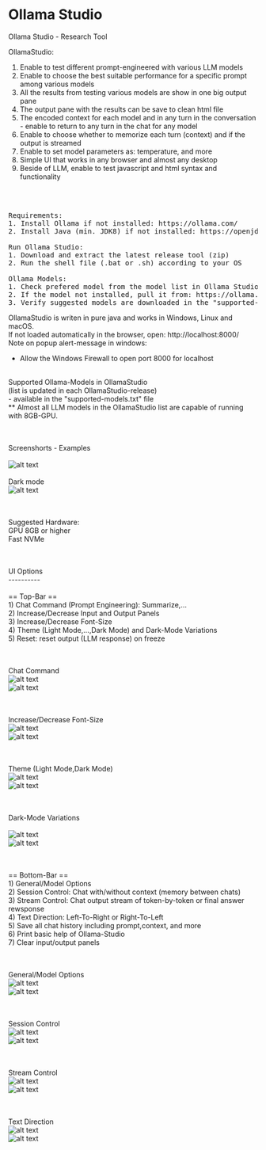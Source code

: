 # Ollama Studio
Ollama Studio - Research Tool

OllamaStudio:
1. Enable to test different prompt-engineered with various LLM models
2. Enable to choose the best suitable performance for a specific prompt among various models
3. All the results from testing various models are show in one big output pane
4. The output pane with the results can be save to clean html file
5. The encoded context for each model and in any turn in the conversation - enable to return to any turn in the chat for any model
6. Enable to choose whether to memorize each turn (context) and if the output is streamed
7. Enable to set model parameters as: temperature, and more
8. Simple UI that works in any browser and almost any desktop
9. Beside of LLM, enable to test javascript and html syntax and functionality

<br><br>

<pre>
Requirements:
1. Install Ollama if not installed: https://ollama.com/
2. Install Java (min. JDK8) if not installed: https://openjdk.org/

Run Ollama Studio:
1. Download and extract the latest release tool (zip)
2. Run the shell file (.bat or .sh) according to your OS

Ollama Models:
1. Check prefered model from the model list in Ollama Studio (bottom-left drop-down-list)
2. If the model not installed, pull it from: https://ollama.com/library
3. Verify suggested models are downloaded in the "supported-models.txt" file
</pre>


OllamaStudio is writen in pure java and works in Windows, Linux and macOS.
<br>
If not loaded automatically in the browser, open: http://localhost:8000/
<br>
Note on popup alert-message in windows: 
<br>
- Allow the Windows Firewall to open port 8000 for localhost
<br><br>

Supported Ollama-Models in OllamaStudio 
<br>(list is updated in each OllamaStudio-release)
<br>- available in the "supported-models.txt" file
<br> ** Almost all LLM models in the OllamaStudio list are capable of running with 8GB-GPU. 

<br><br>
Screenshorts - Examples
<br><br>
![alt text](img/example-1.png?raw=true)
<br><br>
Dark mode
<br>
![alt text](img/example-2.png?raw=true)

<br><br>
Suggested Hardware:
<br> GPU 8GB or higher
<br> Fast NVMe

<br><br>
UI Options
<br>----------
<br><br>== Top-Bar ==
<br>1) Chat Command (Prompt Engineering): Summarize,...
<br>2) Increase/Decrease Input and Output Panels 
<br>3) Increase/Decrease Font-Size
<br>4) Theme (Light Mode,...,Dark Mode) and Dark-Mode Variations
<br>5) Reset: reset output (LLM response) on freeze

<br><br>Chat Command
<br>![alt text](img/top/top-1.png?raw=true)
<br>![alt text](img/top/top-1a.png?raw=true)

<br><br>Increase/Decrease Font-Size 
<br>![alt text](img/top/top-2.png?raw=true)
<br>![alt text](img/top/top-2a.png?raw=true)

<br><br>Theme (Light Mode,Dark Mode) 
<br>![alt text](img/top/top-3.png?raw=true)
<br>![alt text](img/top/top-3a.png?raw=true)

<br><br>Dark-Mode Variations  
<br>![alt text](img/top/top-4.png?raw=true)
<br>![alt text](img/top/top-4a.png?raw=true)

<br><br>== Bottom-Bar ==
<br>1) General/Model Options
<br>2) Session Control: Chat with/without context (memory between chats) 
<br>3) Stream Control: Chat output stream of token-by-token or final answer rewsponse
<br>4) Text Direction: Left-To-Right or Right-To-Left
<br>5) Save all chat history including prompt,context, and more
<br>6) Print basic help of Ollama-Studio
<br>7) Clear input/output panels

<br><br>General/Model Options
<br>![alt text](img/bottom/bt-1.png?raw=true)
<br>![alt text](img/bottom/bt-1a.png?raw=true)

<br><br>Session Control
<br>![alt text](img/bottom/bt-2.png?raw=true)
<br>![alt text](img/bottom/bt-2a.png?raw=true)

<br><br>Stream Control
<br>![alt text](img/bottom/bt-3.png?raw=true)
<br>![alt text](img/bottom/bt-3a.png?raw=true)

<br><br>Text Direction 
<br>![alt text](img/bottom/bt-4.png?raw=true)
<br>![alt text](img/bottom/bt-4a.png?raw=true)

<br><br>







